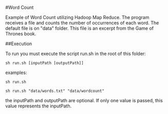 #Word Count

Example of Word Count utilizing Hadoop Map Reduce. The program receives a file and counts the number of occurrences of each word. The default file is on "data" folder. This file is an excerpt from the Game of Thrones book.

##Execution

To run you must execute the script run.sh in the root of this folder:
```
sh run.sh [inputPath [outputPath]]
```
examples:
```
sh run.sh
```

```
sh run.sh "data/words.txt" "data/wordcount"
```

the inputPath and outputPath are optional. If only one value is passed, this value represents the inputPath.
